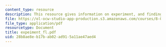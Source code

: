 ```yaml
---
content_type: resource
description: This resource gives information on experiment, and finding the time constant.
file: https://ol-ocw-studio-app-production.s3.amazonaws.com/courses/8-01x-physics-i-classical-mechanics-with-an-experimental-focus-fall-2002/28b8ae8eb17bab02ad915a11ae47aed4_expeiment_fl.pdf
file_type: application/pdf
resourcetype: Document
title: expeiment_fl.pdf
uid: 28b8ae8e-b17b-ab02-ad91-5a11ae47aed4
---
```


